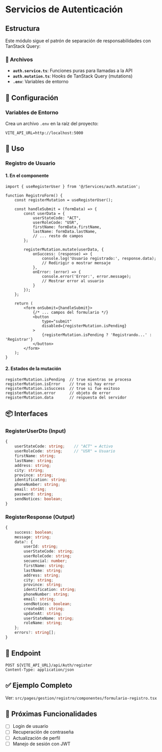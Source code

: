 # Servicios de Autenticación

## Estructura

Este módulo sigue el patrón de separación de responsabilidades con TanStack Query:

### 📁 Archivos

- **`auth.service.ts`**: Funciones puras para llamadas a la API
- **`auth.mutation.ts`**: Hooks de TanStack Query (mutations)
- **`.env`**: Variables de entorno

## 🔧 Configuración

### Variables de Entorno

Crea un archivo `.env` en la raíz del proyecto:

```env
VITE_API_URL=http://localhost:5000
```

## 📝 Uso

### Registro de Usuario

#### 1. En el componente

```tsx
import { useRegisterUser } from '@/Services/auth.mutation';

function RegistroForm() {
    const registerMutation = useRegisterUser();

    const handleSubmit = (formData) => {
        const userData = {
            userStateCode: "ACT",
            userRoleCode: "USR",
            firstName: formData.firstName,
            lastName: formData.lastName,
            // ... resto de campos
        };

        registerMutation.mutate(userData, {
            onSuccess: (response) => {
                console.log('Usuario registrado:', response.data);
                // Redirigir o mostrar mensaje
            },
            onError: (error) => {
                console.error('Error:', error.message);
                // Mostrar error al usuario
            }
        });
    };

    return (
        <form onSubmit={handleSubmit}>
            {/* ... campos del formulario */}
            <button 
                type="submit" 
                disabled={registerMutation.isPending}
            >
                {registerMutation.isPending ? 'Registrando...' : 'Registrar'}
            </button>
        </form>
    );
}
```

#### 2. Estados de la mutación

```tsx
registerMutation.isPending  // true mientras se procesa
registerMutation.isError    // true si hay error
registerMutation.isSuccess  // true si fue exitoso
registerMutation.error      // objeto de error
registerMutation.data       // respuesta del servidor
```

## 📦 Interfaces

### RegisterUserDto (Input)

```typescript
{
    userStateCode: string;    // "ACT" = Activo
    userRoleCode: string;     // "USR" = Usuario
    firstName: string;
    lastName: string;
    address: string;
    city: string;
    province: string;
    identification: string;
    phoneNumber: string;
    email: string;
    password: string;
    sendNotices: boolean;
}
```

### RegisterResponse (Output)

```typescript
{
    success: boolean;
    message: string;
    data?: {
        userId: string;
        userStateCode: string;
        userRoleCode: string;
        secuencial: number;
        firstName: string;
        lastName: string;
        address: string;
        city: string;
        province: string;
        identification: string;
        phoneNumber: string;
        email: string;
        sendNotices: boolean;
        createdAt: string;
        updateAt: string;
        userStateName: string;
        roleName: string;
    };
    errors?: string[];
}
```

## 🎯 Endpoint

```
POST ${VITE_API_URL}/api/Auth/register
Content-Type: application/json
```

## ✅ Ejemplo Completo

Ver: `src/pages/gestion/registro/componentes/formulario-registro.tsx`

## 🔐 Próximas Funcionalidades

- [ ] Login de usuario
- [ ] Recuperación de contraseña
- [ ] Actualización de perfil
- [ ] Manejo de sesión con JWT
